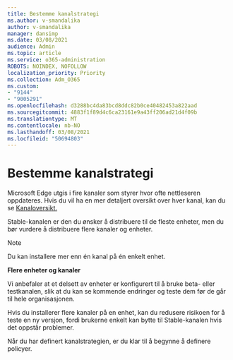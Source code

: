 ```yaml
---
title: Bestemme kanalstrategi
ms.author: v-smandalika
author: v-smandalika
manager: dansimp
ms.date: 03/08/2021
audience: Admin
ms.topic: article
ms.service: o365-administration
ROBOTS: NOINDEX, NOFOLLOW
localization_priority: Priority
ms.collection: Adm_O365
ms.custom:
- "9144"
- "9005291"
ms.openlocfilehash: d3288bc4da83bcd8ddc82b0ce40482453a822aad
ms.sourcegitcommit: 4883f1f89d4c6ca23161e9a43ff206ad21d4f09b
ms.translationtype: MT
ms.contentlocale: nb-NO
ms.lasthandoff: 03/08/2021
ms.locfileid: "50694803"
---
```

# <a name="determine-channel-strategy"></a>Bestemme kanalstrategi

Microsoft Edge utgis i fire kanaler som styrer hvor ofte nettleseren oppdateres. Hvis du vil ha en mer detaljert oversikt over hver kanal, kan du se [Kanaloversikt.](https://docs.microsoft.com/DeployEdge/microsoft-edge-channels#channel-overview)

Stable-kanalen er den du ønsker å distribuere til de fleste enheter, men du bør vurdere å distribuere flere kanaler og enheter.

> [!NOTE]
> Du kan installere mer enn én kanal på én enkelt enhet.

**Flere enheter og kanaler**

Vi anbefaler at et delsett av enheter er konfigurert til å bruke beta- eller testkanalen, slik at du kan se kommende endringer og teste dem før de går til hele organisasjonen.

Hvis du installerer flere kanaler på en enhet, kan du redusere risikoen for å teste en ny versjon, fordi brukerne enkelt kan bytte til Stable-kanalen hvis det oppstår problemer.

Når du har definert kanalstrategien, er du klar til å begynne å definere policyer.

